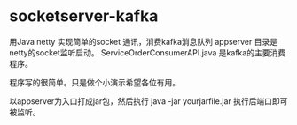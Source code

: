 # socketserver-kafka
用Java netty 实现简单的socket 通讯，消费kafka消息队列
appserver 目录是netty的socket监听启动。
ServiceOrderConsumerAPI.java 是kafka的主要消费程序。

程序写的很简单。只是做个小演示希望各位有用。

以appserver为入口打成jar包，然后执行
java -jar yourjarfile.jar
执行后端口即可被监听。
